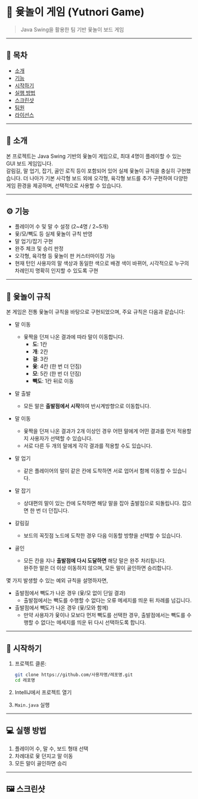 # 🎲 윷놀이 게임 (Yutnori Game)

> Java Swing을 활용한 팀 기반 윷놀이 보드 게임

---

## 📌 목차

- [소개](#소개)
- [기능](#기능)
- [시작하기](#시작하기)
- [실행 방법](#실행-방법)
- [스크린샷](#스크린샷)
- [팀원](#팀원)
- [라이선스](#라이선스)

---

## 📖 소개

본 프로젝트는 Java Swing 기반의 윷놀이 게임으로, 최대 4명이 플레이할 수 있는 GUI 보드 게임입니다.   
갈림길, 말 업기, 잡기, 골인 로직 등이 포함되어 있어 실제 윷놀이 규칙을 충실히 구현했습니다.
더 나아가 기본 사각형 보드 외에 오각형, 육각형 보드를 추가 구현하여 다양한 게임 환경을 제공하며, 선택적으로 사용할 수 있습니다.

---

## ⚙️ 기능

- 플레이어 수 및 말 수 설정 (2~4명 / 2~5개)
- 윷/모/빽도 등 실제 윷놀이 규칙 반영
- 말 업기/잡기 구현
- 완주 체크 및 승리 판정
- 오각형, 육각형 등 윷놀이 판 커스터마이징 가능 
- 현재 턴인 사용자의 말 색상과 동일한 색으로 배경 색이 바뀌어, 시각적으로 누구의 차례인지 명확히 인지할 수 있도록 구현
---

## 🎲 윷놀이 규칙
본 게임은 전통 윷놀이 규칙을 바탕으로 구현되었으며, 주요 규칙은 다음과 같습니다:

- 말 이동
    - 윷짝을 던져 나온 결과에 따라 말이 이동합니다.
        - **도**: 1칸
        - **개**: 2칸
        - **걸**: 3칸
        - **윷**: 4칸 (한 번 더 던짐)
        - **모**: 5칸 (한 번 더 던짐)
        - **빽도**: 1칸 뒤로 이동

- 말 출발
    - 모든 말은 **출발점에서 시작**하여 반시계방향으로 이동합니다.

- 말 이동
  - 윷짝을 던져 나온 결과가 2개 이상인 경우 어떤 말에게 어떤 결과를 먼저 적용할지 사용자가 선택할 수 있습니다. 
  - 서로 다른 두 개의 말에게 각각 결과를 적용할 수도 있습니다. 

- 말 업기
    - 같은 플레이어의 말이 같은 칸에 도착하면 서로 업어서 함께 이동할 수 있습니다.

- 말 잡기
    - 상대편의 말이 있는 칸에 도착하면 해당 말을 잡아 출발점으로 되돌립니다. 잡으면 한 번 더 던집니다.

- 갈림길
    - 보드의 꼭짓점 노드에 도착한 경우 다음 이동할 방향을 선택할 수 있습니다. 

- 골인
    - 모든 칸을 지나 **출발점에 다시 도달하면** 해당 말은 완주 처리됩니다.  
      완주한 말은 더 이상 이동하지 않으며, 모든 말이 골인하면 승리합니다.

몇 가지 발생할 수 있는 예외 규칙을 설명하자면, 

- 출발점에서 빽도가 나온 경우 (윷/모 없이 단일 결과)
  - 출발점에서는 빽도를 수행할 수 없다는 오류 메세지를 띄운 뒤 차례를 넘깁니다. 
- 출발점에서 빽도가 나온 경우 (윷/모와 함께)
  - 만약 사용자가 윷이나 모보다 먼저 빽도를 선택한 경우, 
    출발점에서는 빽도를 수행할 수 없다는 메세지를 띄운 뒤 다시 선택하도록 합니다. 
---

## 🚀 시작하기

1. 프로젝트 클론:
    ```bash
    git clone https://github.com/사용자명/레포명.git
    cd 레포명
    ```

2. IntelliJ에서 프로젝트 열기

3. `Main.java` 실행

---

## 💻 실행 방법

1. 플레이어 수, 말 수, 보드 형태 선택
2. 차례대로 윷 던지고 말 이동
3. 모든 말이 골인하면 승리

---

## 🖼 스크린샷

